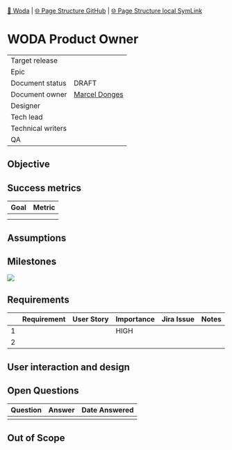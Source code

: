 [📁 Woda](../woda.md) | [🌐 Page Structure GitHub](/2cu.atlassian.net/wiki/spaces/CCU/pages/400000104/woda-product-owner.md) | [🌐 Page Structure local SymLink](./woda-product-owner.page.md)

# WODA Product Owner

|     |     |
| --- | --- |
| Target release |     |
| Epic |     |
| Document status | DRAFT |
| Document owner | [Marcel Donges](https://2cu.atlassian.net/wiki/people/557058:26fa7b10-cf49-473c-81c1-fee4e574a9f7?ref=confluence) |
| Designer |     |
| Tech lead |     |
| Technical writers |     |
| QA  |     |

## Objective

## Success metrics

| Goal | Metric |
| --- | --- |
|     |     |
|     |     |

## Assumptions

## Milestones

![](/wiki/plugins/servlet/roadmap/image/229576/2/c013a8cf46e3276583f2ddb4893243e4.png)

## Requirements

|     | Requirement | User Story | Importance | Jira Issue | Notes |
| --- | --- | --- | --- | --- | --- |
| 1   |     |     | HIGH |     |     |
| 2   |     |     |     |     |     |

## User interaction and design

## Open Questions

| Question | Answer | Date Answered |
| --- | --- | --- |
|     |     |     |

## Out of Scope
